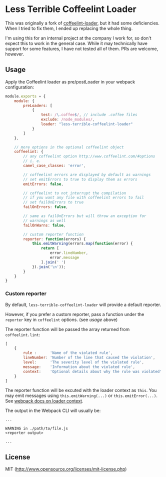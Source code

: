 # Less Terrible Coffeelint Loader

This was originally a fork of [coffeelint-loader](https://github.com/bline/coffeelint-loader), but it had some deficiencies. When I tried to fix them, I ended up replacing the whole thing.

I'm using this for an internal project at the company I work for, so don't expect this to work in the general case. While it may technically have support for some features, I have not tested all of them. PRs are welcome, however.

## Usage

Apply the Coffeelint loader as pre/postLoader in your webpack configuration:

``` javascript
module.exports = {
	module: {
		preLoaders: [
			{
				test: /\.coffee$/, // include .coffee files
				exclude: /node_modules/,
				loader: "less-terrible-coffeelint-loader"
			}
		]
	},

	// more options in the optional coffeelint object
	coffeelint: {
		// any coffeelint option http://www.coffeelint.com/#options
		// i. e.
		camel_case_classes: 'error',

		// coffeelint errors are displayed by default as warnings
		// set emitErrors to true to display them as errors
		emitErrors: false,

		// coffeelint to not interrupt the compilation
		// if you want any file with coffeelint errors to fail
		// set failOnErrors to true
		failOnErrors: false,

        // same as failOnErrors but will throw an exception for
        // warnings as well
		failOnWarns: false,

		// custom reporter function
		reporter: function(errors) {
            this.emitWarning(errors.map(function(error) {
                return [
                    error.lineNumber,
                    error.message
                ].join(' ')
            }).join('\n'));
        }
	}
}
```

### Custom reporter

By default, `less-terrible-coffeelint-loader` will provide a default reporter.

However, if you prefer a custom reporter, pass a function under the `reporter` key in `coffeelint` options. (see *usage* above)

The reporter function will be passed the array returned from `coffeelint.lint`:
```js
[
    {
        rule :      'Name of the violated rule',
        lineNumber: 'Number of the line that caused the violation',
        level:      'The severity level of the violated rule',
        message:    'Information about the violated rule',
        context:    'Optional details about why the rule was violated'
    }
]
```

The reporter function will be excuted with the loader context as `this`. You may emit messages using `this.emitWarning(...)` or `this.emitError(...)`. See [webpack docs on loader context](http://webpack.github.io/docs/loaders.html#loader-context).

The output in the Webpack CLI will usually be:
```
...

WARNING in ./path/to/file.js
<reporter output>

...
```

## License

MIT (http://www.opensource.org/licenses/mit-license.php)

